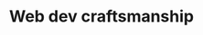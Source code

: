 ---
layout: bookmark
title: Web dev craftsmanship
tags:
  - Bookmarks
  - Web
  - Web Design
  - Building websites
  - Working
created: '2024-04-09T05:29:45.181Z'
link: https://gomakethings.com/web-dev-craftsmanship/
id: 766300820
excerpt: >-
  I’m coming to realize that a lot of my dissatisfaction with the state of the
  web is that I view web development as a craft, but as a profession we’re in
  the late-stage industrial age. I prefer a web of hand-laid bricks placed by
  skilled masons. The industry wants poured, stamped concrete. I want a web of
  bespoke suits. The industry wants mass-produced fast-fashion. Why learn CSS
  when you can just slap some Tailwind on things?
image: https://gomakethings.com/img/og.png
---